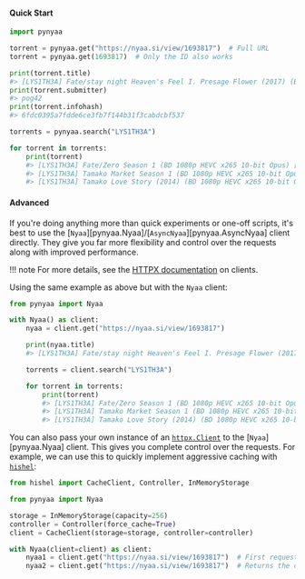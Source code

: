 #### Quick Start

```py
import pynyaa

torrent = pynyaa.get("https://nyaa.si/view/1693817")  # Full URL
torrent = pynyaa.get(1693817)  # Only the ID also works

print(torrent.title)
#> [LYS1TH3A] Fate/stay night Heaven's Feel I. Presage Flower (2017) (BD 1080p HEVC x265 10-bit Opus) [Dual-Audio]
print(torrent.submitter)
#> pog42
print(torrent.infohash)
#> 6fdc0395a7fdde6ce3fb7f144b31f3cabdcbf537

torrents = pynyaa.search("LYS1TH3A")

for torrent in torrents:
    print(torrent)
    #> [LYS1TH3A] Fate/Zero Season 1 (BD 1080p HEVC x265 10-bit Opus) [Dual-Audio]
    #> [LYS1TH3A] Tamako Market Season 1 (BD 1080p HEVC x265 10-bit Opus) [Dual-Audio]
    #> [LYS1TH3A] Tamako Love Story (2014) (BD 1080p HEVC x265 10-bit Opus) [Dual-Audio]
```

#### Advanced

If you're doing anything more than quick experiments or one-off scripts, it's best to use the [`Nyaa`][pynyaa.Nyaa]/[`AsyncNyaa`][pynyaa.AsyncNyaa] client directly. They give you far more flexibility and control over the requests along with improved performance.

!!! note
    For more details, see the [HTTPX documentation](https://www.python-httpx.org/advanced/clients/#why-use-a-client) on clients.


Using the same example as above but with the `Nyaa` client:
```py
from pynyaa import Nyaa

with Nyaa() as client:
    nyaa = client.get("https://nyaa.si/view/1693817")

    print(nyaa.title)
    #> [LYS1TH3A] Fate/stay night Heaven's Feel I. Presage Flower (2017) (BD 1080p HEVC x265 10-bit Opus) [Dual-Audio]

    torrents = client.search("LYS1TH3A")

    for torrent in torrents:
        print(torrent)
        #> [LYS1TH3A] Fate/Zero Season 1 (BD 1080p HEVC x265 10-bit Opus) [Dual-Audio]
        #> [LYS1TH3A] Tamako Market Season 1 (BD 1080p HEVC x265 10-bit Opus) [Dual-Audio]
        #> [LYS1TH3A] Tamako Love Story (2014) (BD 1080p HEVC x265 10-bit Opus) [Dual-Audio]
```

You can also pass your own instance of an [`httpx.Client`](https://www.python-httpx.org/api/#client) to the [`Nyaa`][pynyaa.Nyaa] client. This gives you complete control over the requests. For example, we can use this to quickly implement aggressive caching with [`hishel`](https://github.com/karpetrosyan/hishel):

```py
from hishel import CacheClient, Controller, InMemoryStorage

from pynyaa import Nyaa

storage = InMemoryStorage(capacity=256)
controller = Controller(force_cache=True)
client = CacheClient(storage=storage, controller=controller)

with Nyaa(client=client) as client:
    nyaa1 = client.get("https://nyaa.si/view/1693817")  # First request
    nyaa2 = client.get("https://nyaa.si/view/1693817")  # Returns the cached result
```
